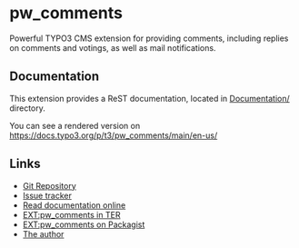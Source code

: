 # pw_comments

Powerful TYPO3 CMS extension for providing comments, including replies on comments and votings, 
as well as mail notifications.


## Documentation

This extension provides a ReST documentation, located in [Documentation/](./Documentation) directory.

You can see a rendered version on https://docs.typo3.org/p/t3/pw_comments/main/en-us/


## Links

- [Git Repository](https://github.com/teamneusta/pw_comments)
- [Issue tracker](https://github.com/teamaneusta/pw_comments/issues)
- [Read documentation online](https://docs.typo3.org/p/t3/pw_comments/main/en-us/)
- [EXT:pw_comments in TER](https://extensions.typo3.org/extension/pw_comments)
- [EXT:pw_comments on Packagist](https://packagist.org/packages/t3/pw_comments)
- [The author](https://v.ieweg.de)
